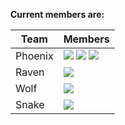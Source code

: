 **Current members are:**

|Team|Members|
|----|-------|
|Phoenix| [![](https://img.shields.io/badge/CV-L._Dutriaux-purple.svg?colorB=FF9800)](http://recherche.parisdescartes.fr/LaboratoireMemoireCognition_esl/Membres/Doctorants-Allocataires/Leo-Dutriaux) [![](https://img.shields.io/badge/CV-L._Compere-purple.svg?colorB=FF9800)](http://recherche.parisdescartes.fr/LaboratoireMemoireCognition_esl/Membres/Doctorants-Allocataires/Laurie-Compere) [![](https://img.shields.io/badge/CV-M._Sperduti-purple.svg?colorB=FF9800)](http://recherche.parisdescartes.fr/LaboratoireMemoireCognition_eng/Membres/Membres-Associes/Marco-Sperduti)|
|Raven|[![](https://img.shields.io/badge/CV-V._La_Corte-purple.svg?colorB=9C27B0)](http://recherche.parisdescartes.fr/LaboratoireMemoireCognition_eng/Membres/Enseignants-Chercheurs/Valentina-La-Corte)|
|Wolf|[![](https://img.shields.io/badge/CV-D._Makowski-purple.svg?colorB=1565C0)](https://github.com/neuropsychology/Organization/blob/master/CVs/DominiqueMakowski.pdf)|
|Snake|[![](https://img.shields.io/badge/CV-A._Gaston--Bellegarde-purple.svg?colorB=4CAF50)](http://recherche.parisdescartes.fr/LaboratoireMemoireCognition_eng/Membres/Membres-Associes/Alexandre-Gaston-Bellegarde)|
